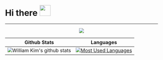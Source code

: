 # Hi there <img src="https://d.pr/i/1uBz4U+" width="36px">

<!--
**azamara/azamara** is a ✨ _special_ ✨ repository because its `README.md` (this file) appears on your GitHub profile.

Here are some ideas to get you started:

- 🔭 I’m currently working on ...
- 🌱 I’m currently learning ...
- 👯 I’m looking to collaborate on ...
- 🤔 I’m looking for help with ...
- 💬 Ask me about ...
- 📫 How to reach me: ...
- 😄 Pronouns: ...
- ⚡ Fun fact: ...
-->

---

<p align="center">
  <img src="https://github-profile-trophy.vercel.app/?username=azamara&theme=nord&no-frame=true&margin-w=30" />
</p>

Github Stats | Languages
:--: | :--:
![William Kim's github stats](https://github-readme-stats.vercel.app/api?username=azamara&show_icons=true&count_private=true&bg_color=0,06b6d4,3b82f6&title_color=fff&text_color=fff&icon_color=fff) | [![Most Used Languages](https://github-readme-stats.vercel.app/api/top-langs/?username=azamara&langs_count=8&layout=compact&title_color=fff&icon_color=fff&text_color=fff&bg_color=90,06b6d4,3b82f6)](https://github.com/azamara)
